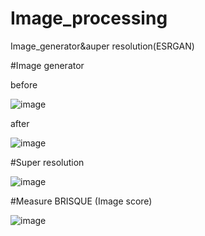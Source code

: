 # Image_processing
Image_generator&amp;auper resolution(ESRGAN)

#Image generator 

before

![image](https://user-images.githubusercontent.com/105688050/168713496-522b6317-a8cc-4424-a2e4-34148f56eb23.png)

after

![image](https://user-images.githubusercontent.com/105688050/168713554-839bf05b-4cee-4459-a3dd-d2f04fd7967c.png)

#Super resolution

![image](https://user-images.githubusercontent.com/105688050/168713595-94e5c140-4cde-4a36-a33d-bd3d5fd01709.png)


#Measure BRISQUE (Image score)

![image](https://user-images.githubusercontent.com/105688050/168713928-8b278bbc-7ac7-4742-ad7c-4c8379a3af71.png)

